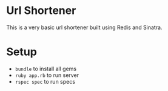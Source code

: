 # Url Shortener

This is a very basic url shortener built using Redis and Sinatra.

# Setup

- `bundle` to install all gems
- `ruby app.rb` to run server
- `rspec spec` to run specs